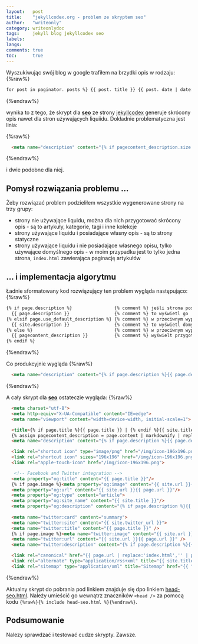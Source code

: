 ```yaml
---
layout:   post
title:    "jekyllcodex.org - problem ze skryptem seo"
author:   "writeonly"
category: writeonlydoc
tags:     jekyll blog jekyllcodex seo
labels:
langs:
comments: true
toc:      true
---
```


Wyszukiwując swój blog w google trafiłem na brzydki opis w rodzaju: 
{%raw%}
```html
for post in paginator. posts %} {{ post. title }} {{ post. date | date:
```
{%endraw%}

wynika to z tego, że skrypt dla **[seo](/posts-by-tags/seo)**
ze strony [jekyllcodex](<https://jekyllcodex.org/without-plugin/seo/>)
generuje skrócony opis nawet dla stron używających liquiidu.
Dokładnie problematyczna jest linia:

{%raw%}
```html
  <meta name="description" content="{% if pagecontent_description.size > 10 %}{{ pagecontent_description }}{% else %}{{ site.description }}{% endif %}">
```
{%endraw%}

i dwie podobne dla niej.

## Pomysł rozwiązania problemu ...
Żeby rozwiązać problem podzieliłem  wszystkie wygenerowane strony na trzy grupy:
* strony nie używające liquidu, można dla nich przygotować skrócony opis - są to artykuły, kategorie, tagi i inne kolekcje
* strony używające liquidu i posiadające własny opis - są to strony statyczne
* strony używające liquidu i nie posiadające własnego opisu, tylko używające domyślnego opis - w moim przypadku jest to tylko jedna strona, 
`index.html` zawierająca paginację artykułów

## ... i implementacja algorytmu
Ładnie sformatowany kod rozwiązujący ten problem wygląda następująco:
{%raw%}
```html
{% if page.description %}                {% comment %} jeśli strona posiada opis {% endcomment %}      
  {{ page.description }}                 {% comment %} to wyświetl go  {% endcomment %}      
{% elsif page.use_default_description %} {% comment %} w przeciwnym wypadku jeśli strona posiada zmienną use_default_description {% endcomment %}  
  {{ site.description }}                 {% comment %} to wyświetl domyślny opis {% endcomment %}  
{% else %}                               {% comment %} w przeciwnym wypadku {% endcomment %}  
  {{ pagecontent_description }}          {% comment %} wyświelt przygotowany skrót {% endcomment %} 
{% endif %}
```
{%endraw%}

Co produkcyjnie wygląda 
{%raw%}
```html
  <meta name="description" content="{% if page.description %}{{ page.description }}{% elsif page.index %}{{ site.description }}{% else %}{{ pagecontent_description }}{% endif %}">
```
{%endraw%}

A cały skrypt dla **[seo](/posts-by-tags/seo)** ostateczie wygląda:
{%raw%}
```html
  <meta charset="utf-8">
  <meta http-equiv="X-UA-Compatible" content="IE=edge">
  <meta name="viewport" content="width=device-width, initial-scale=1">

  <title>{% if page.title %}{{ page.title }} | {% endif %}{{ site.title }}</title>
  {% assign pagecontent_description = page.content | markdownify | replace: '.', '. ' | replace: '</h2>', ': ' | replace: '</h3>', ': ' | replace: '</h4>', ': ' | strip_html | strip_newlines | replace: '  ', ' ' | truncate: 160 %}
  <meta name="description" content="{% if page.description %}{{ page.description }}{% elsif page.index %}{{ site.description }}{% else %}{{ pagecontent_description }}{% endif %}">

  <link rel="shortcut icon" type="image/png" href="/img/icon-196x196.png">
  <link rel="shortcut icon" sizes="196x196" href="/img/icon-196x196.png">
  <link rel="apple-touch-icon" href="/img/icon-196x196.png">

   <!-- Facebook and Twitter integration -->
  <meta property="og:title" content="{{ page.title }}"/>
  {% if page.image %}<meta property="og:image" content="{{ site.url }}{{ page.image }}"/>{% endif %}
  <meta property="og:url" content="{{ site.url }}{{ page.url }}"/>
  <meta property="og:type" content="article">
  <meta property="og:site_name" content="{{ site.title }}"/>
  <meta property="og:description" content="{% if page.description %}{{ page.description }}{% elsif page.index %}{{ site.description }}{% else %}{{ pagecontent_description }}{% endif %}"/>
  
  <meta name="twitter:card" content="summary">
  <meta name="twitter:site" content="{{ site.twitter_url }}">
  <meta name="twitter:title" content="{{ page.title }}" />
  {% if page.image %}<meta name="twitter:image" content="{{ site.url }}{{ page.image }}" />{% endif %}
  <meta name="twitter:url" content="{{ site.url }}{{ page.url }}" />
  <meta name="twitter:description" content="{% if page.description %}{{ page.description }}{% elsif page.index %}{{ site.description }}{% else %}{{ pagecontent_description }}{% endif %}" />

  <link rel="canonical" href="{{ page.url | replace:'index.html','' | prepend: site.baseurl | prepend: site.url }}">
  <link rel="alternate" type="application/rss+xml" title="{{ site.title }}" href="{{ "/feed.xml" | prepend: site.baseurl | prepend: site.url }}">
  <link rel="sitemap" type="application/xml" title="Sitemap" href="{{ "/sitemap.xml" | prepend: site.baseurl | prepend: site.url }}" />
```
{%endraw%}

Aktualny skrypt do pobrania pod linkiem znajduje się dpo linkiem 
[head-seo.html](<https://raw.githubusercontent.com/writeonly/writeonly.github.io/master/_includes/head-seo.html>).
Należy umieścić go wewnątrz znaczników `<head />` za pomocą kodu `{%raw%}{% include head-seo.html %}{%endraw%}`. 

## Podsumowanie
Nalezy sprawdzać i testować cudze skrypty. Zawsze.
